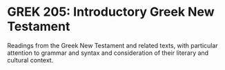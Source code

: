 # GREK 205: Introductory Greek New Testament

Readings from the Greek New Testament and related texts, with particular attention to grammar and syntax and consideration of their literary and cultural context.